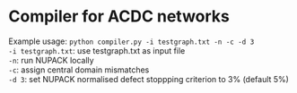 # Compiler for ACDC networks
Example usage: `python compiler.py -i testgraph.txt -n -c -d 3`  
`-i testgraph.txt`: use testgraph.txt as input file  
`-n`: run NUPACK locally  
`-c`: assign central domain mismatches  
`-d 3`: set NUPACK normalised defect stoppping criterion to 3% (default 5%)
